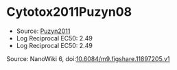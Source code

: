 <a name="material" />

# Cytotox2011Puzyn08
<script type="application/ld+json">
  {
    "@context": "https://schema.org/",
    "@type": "ChemicalSubstance",
    "@id": "https://egonw.github.io/nanowiki/nanowiki1.html#material",
    "http://purl.org/dc/terms/conformsTo":
      {
        "@type": "CreativeWork",
        "@id": "https://bioschemas.org/profiles/ChemicalSubstance/0.4-RELEASE/"
      },
    "identfier": "1",
    "name": "Cytotox2011Puzyn08",
    "url": "https://egonw.github.io/nanowiki/nanowiki1.html#material",
    "sameAs": "http://127.0.0.1/mediawiki/index.php/Special:URIResolver/Cytotox2011Puzyn08"
  }
</script>


* Source: [Puzyn2011](articlePuzyn2011.md)
* Log Reciprocal EC50: 2.49 
* Log Reciprocal EC50: 2.49 


Source: NanoWiki 6, doi:[10.6084/m9.figshare.11897205.v1](https://doi.org/10.6084/m9.figshare.11897205.v1)
